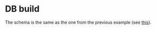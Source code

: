 # DB build
The schema is the same as the one from the previous example (see [this](../../../entity/entity-relationships/example/db-build/db_build.md)).
